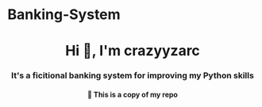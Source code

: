 # Banking-System

<h1 align="center">Hi 👋, I'm crazyyzarc</h1>
<h3 align="center">It's a ficitional banking system for improving my Python skills </h3>
<h4 align="center">🔭 This is a copy of my repo</h4>
